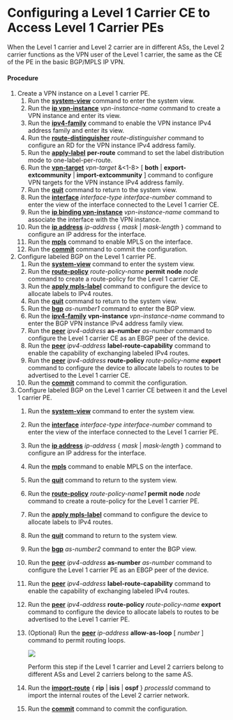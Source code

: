 Configuring a Level 1 Carrier CE to Access Level 1 Carrier PEs
==============================================================

When the Level 1 carrier and Level 2 carrier are in different ASs, the Level 2 carrier functions as the VPN user of the Level 1 carrier, the same as the CE of the PE in the basic BGP/MPLS IP VPN.

#### Procedure

1. Create a VPN instance on a Level 1 carrier PE.
   1. Run the [**system-view**](cmdqueryname=system-view) command to enter the system view.
   2. Run the [**ip vpn-instance**](cmdqueryname=ip+vpn-instance) *vpn-instance-name* command to create a VPN instance and enter its view.
   3. Run the [**ipv4-family**](cmdqueryname=ipv4-family) command to enable the VPN instance IPv4 address family and enter its view.
   4. Run the [**route-distinguisher**](cmdqueryname=route-distinguisher) *route-distinguisher* command to configure an RD for the VPN instance IPv4 address family.
   5. Run the [**apply-label**](cmdqueryname=apply-label) **per-route** command to set the label distribution mode to one-label-per-route.
   6. Run the [**vpn-target**](cmdqueryname=vpn-target) *vpn-target* &<1-8> [ **both** | **export-extcommunity** | **import-extcommunity** ] command to configure VPN targets for the VPN instance IPv4 address family.
   7. Run the [**quit**](cmdqueryname=quit) command to return to the system view.
   8. Run the [**interface**](cmdqueryname=interface) *interface-type* *interface-number* command to enter the view of the interface connected to the Level 1 carrier CE.
   9. Run the [**ip binding vpn-instance**](cmdqueryname=ip+binding+vpn-instance) *vpn-instance-name* command to associate the interface with the VPN instance.
   10. Run the [**ip address**](cmdqueryname=ip+address) *ip-address* { *mask* | *mask-length* } command to configure an IP address for the interface.
   11. Run the [**mpls**](cmdqueryname=mpls) command to enable MPLS on the interface.
   12. Run the [**commit**](cmdqueryname=commit) command to commit the configuration.
2. Configure labeled BGP on the Level 1 carrier PE.
   1. Run the [**system-view**](cmdqueryname=system-view) command to enter the system view.
   2. Run the [**route-policy**](cmdqueryname=route-policy) *route-policy-name* **permit** **node** *node* command to create a route-policy for the Level 1 carrier CE.
   3. Run the [**apply mpls-label**](cmdqueryname=apply+mpls-label) command to configure the device to allocate labels to IPv4 routes.
   4. Run the [**quit**](cmdqueryname=quit) command to return to the system view.
   5. Run the [**bgp**](cmdqueryname=bgp) *as-number1* command to enter the BGP view.
   6. Run the [**ipv4-family**](cmdqueryname=ipv4-family) **vpn-instance** *vpn-instance-name* command to enter the BGP VPN instance IPv4 address family view.
   7. Run the [**peer**](cmdqueryname=peer) *ipv4-address* **as-number** *as-number* command to configure the Level 1 carrier CE as an EBGP peer of the device.
   8. Run the [**peer**](cmdqueryname=peer) *ipv4-address* **label-route-capability** command to enable the capability of exchanging labeled IPv4 routes.
   9. Run the [**peer**](cmdqueryname=peer) *ipv4-address* **route-policy** *route-policy-name* **export** command to configure the device to allocate labels to routes to be advertised to the Level 1 carrier CE.
   10. Run the [**commit**](cmdqueryname=commit) command to commit the configuration.
3. Configure labeled BGP on the Level 1 carrier CE between it and the Level 1 carrier PE.
   1. Run the [**system-view**](cmdqueryname=system-view) command to enter the system view.
   2. Run the [**interface**](cmdqueryname=interface) *interface-type* *interface-number* command to enter the view of the interface connected to the Level 1 carrier PE.
   3. Run the [**ip address**](cmdqueryname=ip+address) *ip-address* { *mask* | *mask-length* } command to configure an IP address for the interface.
   4. Run the [**mpls**](cmdqueryname=mpls) command to enable MPLS on the interface.
   5. Run the [**quit**](cmdqueryname=quit) command to return to the system view.
   6. Run the [**route-policy**](cmdqueryname=route-policy) *route-policy-name1* **permit** **node** *node* command to create a route-policy for the Level 1 carrier PE.
   7. Run the [**apply mpls-label**](cmdqueryname=apply+mpls-label) command to configure the device to allocate labels to IPv4 routes.
   8. Run the [**quit**](cmdqueryname=quit) command to return to the system view.
   9. Run the [**bgp**](cmdqueryname=bgp) *as-number2* command to enter the BGP view.
   10. Run the [**peer**](cmdqueryname=peer) *ipv4-address* **as-number** *as-number* command to configure the Level 1 carrier PE as an EBGP peer of the device.
   11. Run the [**peer**](cmdqueryname=peer) *ipv4-address* **label-route-capability** command to enable the capability of exchanging labeled IPv4 routes.
   12. Run the [**peer**](cmdqueryname=peer) *ipv4-address* **route-policy** *route-policy-name* **export** command to configure the device to allocate labels to routes to be advertised to the Level 1 carrier PE.
   13. (Optional) Run the [**peer**](cmdqueryname=peer) *ip-address* **allow-as-loop** [ *number* ] command to permit routing loops.
       
       ![](../../../../public_sys-resources/note_3.0-en-us.png) 
       
       Perform this step if the Level 1 carrier and Level 2 carriers belong to different ASs and Level 2 carriers belong to the same AS.
   14. Run the [**import-route**](cmdqueryname=import-route) { **rip** | **isis** | **ospf** } *processId* command to import the internal routes of the Level 2 carrier network.
   15. Run the [**commit**](cmdqueryname=commit) command to commit the configuration.